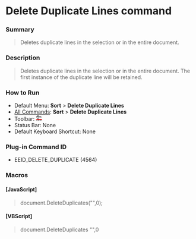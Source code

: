 # Delete Duplicate Lines command

### Summary

> Deletes duplicate lines in the selection or in the entire document.

### Description

> Deletes duplicate lines in the selection or in the entire document. The first instance of the duplicate line will be retained.

### How to Run

- Default Menu: **Sort** \> **Delete Duplicate Lines**
- [All Commands](../tools/all_commands): **Sort** \> **Delete Duplicate Lines**
- Toolbar: ![](../../images/deleteduplicatelines.gif)
- Status Bar: None
- Default Keyboard Shortcut: None

### Plug-in Command ID

- EEID\_DELETE\_DUPLICATE (4564)

### Macros

#### \[JavaScript\]

> document.DeleteDuplicates("",0);

#### \[VBScript\]

> document.DeleteDuplicates "",0

